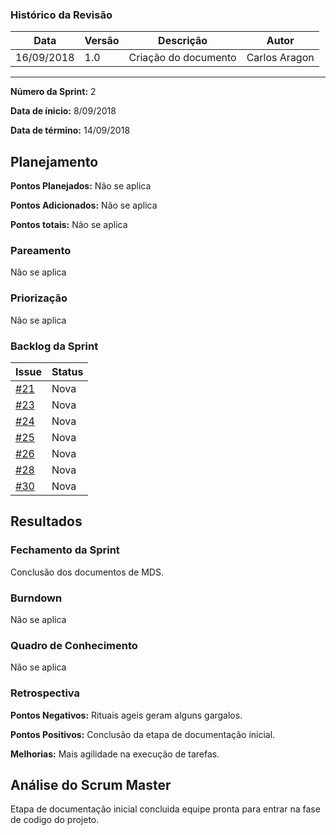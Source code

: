 ### Histórico da Revisão
| Data | Versão | Descrição | Autor |
|---|---|---|---|
| 16/09/2018| 1.0 |Criação do documento | Carlos Aragon |
-------------------------------------------------------------------------------------------------

**Número da Sprint:** 2

**Data de ínicio:** 8/09/2018

**Data de término:** 14/09/2018


## **Planejamento**

**Pontos Planejados:** Não se aplica

**Pontos Adicionados:** Não se aplica

**Pontos totais:** Não se aplica

### **Pareamento**

Não se aplica

### **Priorização**

Não se aplica

### **Backlog da Sprint**

| Issue | Status |
|-----------------------|-------------|
| [#21](https://github.com/fga-eps-mds/2018.2-PDF2CASH/issues/21) | Nova |
| [#23](https://github.com/fga-eps-mds/2018.2-PDF2CASH/issues/23) | Nova |
| [#24](https://github.com/fga-eps-mds/2018.2-PDF2CASH/issues/24) | Nova |
| [#25](https://github.com/fga-eps-mds/2018.2-PDF2CASH/issues/25) | Nova |
| [#26](https://github.com/fga-eps-mds/2018.2-PDF2CASH/issues/26) | Nova |
| [#28](https://github.com/fga-eps-mds/2018.2-PDF2CASH/issues/28) | Nova |
| [#30](https://github.com/fga-eps-mds/2018.2-PDF2CASH/issues/30) | Nova |

## **Resultados**

### **Fechamento da Sprint**

Conclusão dos documentos de MDS.

### **Burndown**

Não se aplica

### **Quadro de Conhecimento**

Não se aplica

### **Retrospectiva**

**Pontos Negativos:** Rituais ageis geram alguns gargalos.

**Pontos Positivos:** Conclusão da etapa de documentação inicial.

**Melhorias:** Mais agilidade na execução de tarefas.


## **Análise do Scrum Master**

Etapa de documentação inicial concluida equipe pronta para entrar na fase de codigo do projeto.
